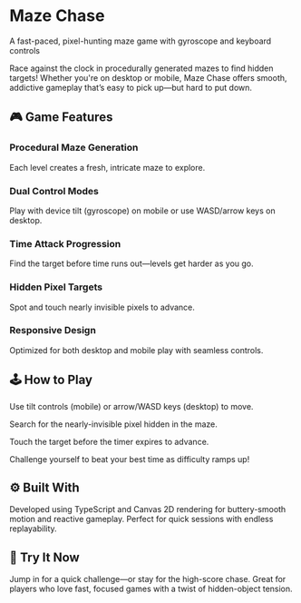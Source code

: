 # Maze Chase                                                                           
A fast-paced, pixel-hunting maze game with gyroscope and keyboard controls

Race against the clock in procedurally generated mazes to find hidden targets! Whether you're on desktop or mobile, Maze Chase offers smooth, addictive gameplay that’s easy to pick up—but hard to put down.

## 🎮 Game Features
### Procedural Maze Generation
Each level creates a fresh, intricate maze to explore.

### Dual Control Modes
Play with device tilt (gyroscope) on mobile or use WASD/arrow keys on desktop.

### Time Attack Progression
Find the target before time runs out—levels get harder as you go.

### Hidden Pixel Targets
Spot and touch nearly invisible pixels to advance.

### Responsive Design
Optimized for both desktop and mobile play with seamless controls.

## 🕹️ How to Play
Use tilt controls (mobile) or arrow/WASD keys (desktop) to move.

Search for the nearly-invisible pixel hidden in the maze.

Touch the target before the timer expires to advance.

Challenge yourself to beat your best time as difficulty ramps up!

## ⚙️ Built With
Developed using TypeScript and Canvas 2D rendering for buttery-smooth motion and reactive gameplay. Perfect for quick sessions with endless replayability.

## 🚀 Try It Now
Jump in for a quick challenge—or stay for the high-score chase.
Great for players who love fast, focused games with a twist of hidden-object tension.
